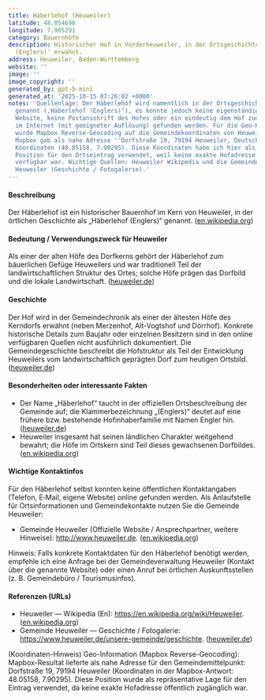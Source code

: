 ```yaml
---
title: Häberlehof (Heuweiler)
latitude: 48.054696
longitude: 7.905291
category: Bauernhöfe
description: Historischer Hof in Vorderheuweiler, in der Ortsgeschichte als 'Häberlehof
  (Englers)' erwähnt.
address: Heuweiler, Baden-Württemberg
website: ''
image: ''
image_copyright: ''
generated_by: gpt-5-mini
generated_at: '2025-10-15 07:26:02 +0000'
notes: 'Quellenlage: Der Häberlehof wird namentlich in der Ortsgeschichte von Heuweiler
  genannt (‚Häberlehof (Englers)‘), es konnte jedoch keine eigenständige offizielle
  Website, keine Postanschrift des Hofes oder ein eindeutig dem Hof zuordenbares Direktbild
  im Internet (mit geeigneter Auflösung) gefunden werden. Für die Geo-Koordinaten
  wurde Mapbox Reverse-Geocoding auf die Gemeindekoordinaten von Heuweiler angewendet;
  Mapbox gab als nahe Adresse ''Dorfstraße 19, 79194 Heuweiler, Deutschland'' mit
  Koordinaten (48.05158, 7.90295). Diese Koordinaten habe ich hier als repräsentative
  Position für den Ortseintrag verwendet, weil keine exakte Hofadresse öffentlich
  verfügbar war. Wichtige Quellen: Heuweiler Wikipedia und die Gemeindeverwaltung
  Heuweiler (Geschichte / Fotogalerie).'
---
```

#### Beschreibung
Der Häberlehof ist ein historischer Bauernhof im Kern von Heuweiler, in der örtlichen Geschichte als „Häberlehof (Englers)“ genannt. ([en.wikipedia.org](https://en.wikipedia.org/wiki/Heuweiler))

#### Bedeutung / Verwendungszweck für Heuweiler
Als einer der alten Höfe des Dorfkerns gehört der Häberlehof zum bäuerlichen Gefüge Heuweilers und war traditionell Teil der landwirtschaftlichen Struktur des Ortes; solche Höfe prägen das Dorfbild und die lokale Landwirtschaft. ([heuweiler.de](https://www.heuweiler.de/unsere-gemeinde/geschichte?utm_source=openai))

#### Geschichte
Der Hof wird in der Gemeindechronik als einer der ältesten Höfe des Kerndorfs erwähnt (neben Merzenhof, Alt-Vogtshof und Dörrhof). Konkrete historische Details zum Baujahr oder einzelnen Besitzern sind in den online verfügbaren Quellen nicht ausführlich dokumentiert. Die Gemeindegeschichte beschreibt die Hofstruktur als Teil der Entwicklung Heuweilers vom landwirtschaftlich geprägten Dorf zum heutigen Ortsbild. ([heuweiler.de](https://www.heuweiler.de/unsere-gemeinde/geschichte?utm_source=openai))

#### Besonderheiten oder interessante Fakten
- Der Name „Häberlehof“ taucht in der offiziellen Ortsbeschreibung der Gemeinde auf; die Klammerbezeichnung „(Englers)“ deutet auf eine frühere bzw. bestehende Hofinhaberfamilie mit Namen Engler hin. ([heuweiler.de](https://www.heuweiler.de/unsere-gemeinde/geschichte?utm_source=openai))  
- Heuweiler insgesamt hat seinen ländlichen Charakter weitgehend bewahrt; die Höfe im Ortskern sind Teil dieses gewachsenen Dorfbildes. ([en.wikipedia.org](https://en.wikipedia.org/wiki/Heuweiler))

#### Wichtige Kontaktinfos
Für den Häberlehof selbst konnten keine öffentlichen Kontaktangaben (Telefon, E‑Mail, eigene Website) online gefunden werden. Als Anlaufstelle für Ortsinformationen und Gemeindekontakte nutzen Sie die Gemeinde Heuweiler:  
- Gemeinde Heuweiler (Offizielle Website / Ansprechpartner, weitere Hinweise): http://www.heuweiler.de. ([en.wikipedia.org](https://en.wikipedia.org/wiki/Heuweiler))

Hinweis: Falls konkrete Kontaktdaten für den Häberlehof benötigt werden, empfehle ich eine Anfrage bei der Gemeindeverwaltung Heuweiler (Kontakt über die genannte Website) oder einen Anruf bei örtlichen Auskunftsstellen (z. B. Gemeindebüro / Tourismusinfos).

#### Referenzen (URLs)
- Heuweiler — Wikipedia (En): https://en.wikipedia.org/wiki/Heuweiler. ([en.wikipedia.org](https://en.wikipedia.org/wiki/Heuweiler))  
- Gemeinde Heuweiler — Geschichte / Fotogalerie: https://www.heuweiler.de/unsere-gemeinde/geschichte. ([heuweiler.de](https://www.heuweiler.de/unsere-gemeinde/geschichte?utm_source=openai))

(Koordinaten-Hinweis) Geo-Information (Mapbox Reverse-Geocoding): Mapbox-Resultat lieferte als nahe Adresse für den Gemeindemittelpunkt: Dorfstraße 19, 79194 Heuweiler (Koordinaten in der Mapbox-Antwort: 48.05158, 7.90295). Diese Position wurde als repräsentative Lage für den Eintrag verwendet, da keine exakte Hofadresse öffentlich zugänglich war.